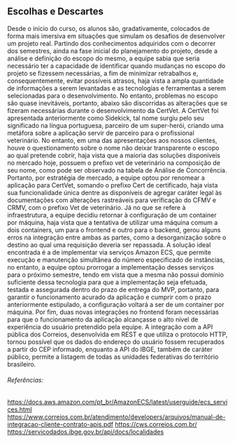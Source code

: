 ## Escolhas e Descartes

Desde o início do curso, os alunos são, gradativamente, colocados de forma mais imersiva em situações que simulam os desafios de desenvolver um projeto real. Partindo dos conhecimentos adquiridos com o decorrer dos semestres, ainda na fase inicial do planejamento do projeto, desde a análise e definição do escopo do mesmo, a equipe sabia que seria necessário ter a capacidade de identificar quando mudanças no escopo do projeto se fizessem necessárias, a fim de minimizar retrabalhos e, consequentemente, evitar possíveis atrasos, haja vista a ampla quantidade de informações a serem levantadas e as tecnologias e ferramentas a serem selecionadas para o desenvolvimento. No entanto, problemas no escopo são quase inevitáveis, portanto, abaixo são discorridas as alterações que se fizeram necessárias durante o desenvolvimento da CertVet.
A CertVet foi apresentada anteriormente como Sidekick, tal nome surgiu pelo seu significado na língua portuguesa, parceiro de um super-herói, criando uma metáfora sobre a aplicação servir de parceiro para o profissional veterinário. No entanto, em uma das apresentações aos nossos clientes, houve o questionamento sobre o nome não deixar transparente o escopo ao qual pretende cobrir, haja vista que a maioria das soluções disponíveis no mercado hoje, possuem o prefixo vet de veterinário na composição de seu nome, como pode ser observado na tabela de Análise de Concorrência. Portanto, por estratégia de mercado, a equipe optou por renomear a aplicação para CertVet, somando o prefixo Cert de certificado, haja vista sua funcionalidade única dentre as disponíveis de agregar caráter legal às documentações com alterações rastreáveis para verificação do CFMV e CRMV, com o prefixo Vet de veterinário.
Já no que se refere à infraestrutura, a equipe decidiu retornar à configuração de um container por máquina, haja vista que a tentativa de utilizar uma máquina comum a dois containers, um para o frontend e outro para o backend, gerou alguns erros na integração entre ambas as partes, como a desorganização sobre o destino ao qual uma requisição deveria ser repassada. A solução ideal encontrada é a de implementar via serviços  Amazon ECS, que permite execução e manutenção simultânea do número especificado de instâncias, no entanto, a equipe optou prorrogar a implementação desses serviços para o próximo semestre, tendo em vista que a mesma não possui domínio suficiente dessa tecnologia para que a implementação seja efetuada, testada e assegurada dentro do prazo de entrega do MVP, portanto, para garantir o funcionamento acurado da aplicação e cumprir com o prazo anteriormente estipulado, a configuração voltará a ser de um container por máquina. 
Por fim, duas novas integrações no frontend foram necessárias para que o funcionamento da aplicação alcançasse o alto nível de experiência do usuário pretendido pela equipe. A integração com a API pública dos Correios, desenvolvida em REST e que utiliza o protocolo HTTP, tornou possível que os dados do endereço do usuário fossem recuperados a partir do CEP informado, enquanto a API do IBGE, também de caráter público, permite a listagem de todas as unidades federativas do território brasileiro.

###### Referências:
https://docs.aws.amazon.com/pt_br/AmazonECS/latest/userguide/ecs_services.html
https://www.correios.com.br/atendimento/developers/arquivos/manual-de-integracao-cliente-contrato-apis.pdf
https://cws.correios.com.br/
https://servicodados.ibge.gov.br/api/docs/localidades